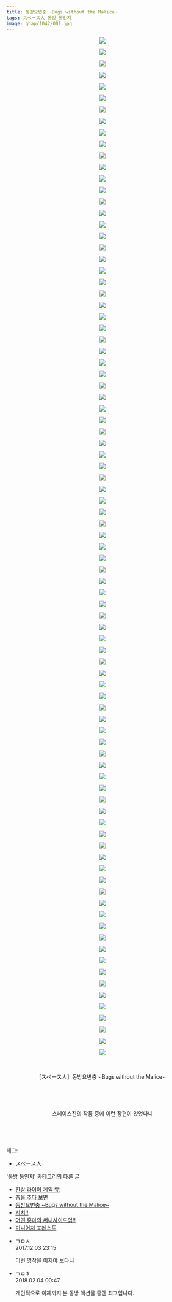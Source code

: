 ```yaml
---
title: 동방요변충 ~Bugs without the Malice~
tags: スペース人 동방_동인지
image: ghap/1042/001.jpg
---
```

<div class="article">
<p style="text-align: center; clear: none; float: none;"><img src="{{ site.nasurl }}/ghap/1042/001.jpg"/></p>
<p style="text-align: center; clear: none; float: none;"><img src="{{ site.nasurl }}/ghap/1042/002.jpg"/></p>
<p style="text-align: center; clear: none; float: none;"><img src="{{ site.nasurl }}/ghap/1042/003.jpg"/></p>
<p style="text-align: center; clear: none; float: none;"><img src="{{ site.nasurl }}/ghap/1042/004.jpg"/></p>
<p style="text-align: center; clear: none; float: none;"><img src="{{ site.nasurl }}/ghap/1042/005.jpg"/></p>
<p style="text-align: center; clear: none; float: none;"><img src="{{ site.nasurl }}/ghap/1042/006.jpg"/></p>
<p style="text-align: center; clear: none; float: none;"><img src="{{ site.nasurl }}/ghap/1042/007.jpg"/></p>
<p style="text-align: center; clear: none; float: none;"><img src="{{ site.nasurl }}/ghap/1042/008.jpg"/></p>
<p style="text-align: center; clear: none; float: none;"><img src="{{ site.nasurl }}/ghap/1042/009.jpg"/></p>
<p style="text-align: center; clear: none; float: none;"><img src="{{ site.nasurl }}/ghap/1042/010.jpg"/></p>
<p style="text-align: center; clear: none; float: none;"><img src="{{ site.nasurl }}/ghap/1042/011.jpg"/></p>
<p style="text-align: center; clear: none; float: none;"><img src="{{ site.nasurl }}/ghap/1042/012.jpg"/></p>
<p style="text-align: center; clear: none; float: none;"><img src="{{ site.nasurl }}/ghap/1042/013.jpg"/></p>
<p style="text-align: center; clear: none; float: none;"><img src="{{ site.nasurl }}/ghap/1042/014.jpg"/></p>
<p style="text-align: center; clear: none; float: none;"><img src="{{ site.nasurl }}/ghap/1042/015.jpg"/></p>
<p style="text-align: center; clear: none; float: none;"><img src="{{ site.nasurl }}/ghap/1042/016.jpg"/></p>
<p style="text-align: center; clear: none; float: none;"><img src="{{ site.nasurl }}/ghap/1042/017.jpg"/></p>
<p style="text-align: center; clear: none; float: none;"><img src="{{ site.nasurl }}/ghap/1042/018.jpg"/></p>
<p style="text-align: center; clear: none; float: none;"><img src="{{ site.nasurl }}/ghap/1042/019.jpg"/></p>
<p style="text-align: center; clear: none; float: none;"><img src="{{ site.nasurl }}/ghap/1042/020.jpg"/></p>
<p style="text-align: center; clear: none; float: none;"><img src="{{ site.nasurl }}/ghap/1042/021.jpg"/></p>
<p style="text-align: center; clear: none; float: none;"><img src="{{ site.nasurl }}/ghap/1042/022.jpg"/></p>
<p style="text-align: center; clear: none; float: none;"><img src="{{ site.nasurl }}/ghap/1042/023.jpg"/></p>
<p style="text-align: center; clear: none; float: none;"><img src="{{ site.nasurl }}/ghap/1042/024.jpg"/></p>
<p style="text-align: center; clear: none; float: none;"><img src="{{ site.nasurl }}/ghap/1042/025.jpg"/></p>
<p style="text-align: center; clear: none; float: none;"><img src="{{ site.nasurl }}/ghap/1042/026.jpg"/></p>
<p style="text-align: center; clear: none; float: none;"><img src="{{ site.nasurl }}/ghap/1042/027.jpg"/></p>
<p style="text-align: center; clear: none; float: none;"><img src="{{ site.nasurl }}/ghap/1042/028.jpg"/></p>
<p style="text-align: center; clear: none; float: none;"><img src="{{ site.nasurl }}/ghap/1042/029.jpg"/></p>
<p style="text-align: center; clear: none; float: none;"><img src="{{ site.nasurl }}/ghap/1042/030.jpg"/></p>
<p style="text-align: center; clear: none; float: none;"><img src="{{ site.nasurl }}/ghap/1042/031.jpg"/></p>
<p style="text-align: center; clear: none; float: none;"><img src="{{ site.nasurl }}/ghap/1042/032.jpg"/></p>
<p style="text-align: center; clear: none; float: none;"><img src="{{ site.nasurl }}/ghap/1042/033.jpg"/></p>
<p style="text-align: center; clear: none; float: none;"><img src="{{ site.nasurl }}/ghap/1042/034.jpg"/></p>
<p style="text-align: center; clear: none; float: none;"><img src="{{ site.nasurl }}/ghap/1042/035.jpg"/></p>
<p style="text-align: center; clear: none; float: none;"><img src="{{ site.nasurl }}/ghap/1042/036.jpg"/></p>
<p style="text-align: center; clear: none; float: none;"><img src="{{ site.nasurl }}/ghap/1042/037.jpg"/></p>
<p style="text-align: center; clear: none; float: none;"><img src="{{ site.nasurl }}/ghap/1042/038.jpg"/></p>
<p style="text-align: center; clear: none; float: none;"><img src="{{ site.nasurl }}/ghap/1042/039.jpg"/></p>
<p style="text-align: center; clear: none; float: none;"><img src="{{ site.nasurl }}/ghap/1042/040.jpg"/></p>
<p style="text-align: center; clear: none; float: none;"><img src="{{ site.nasurl }}/ghap/1042/041.jpg"/></p>
<p style="text-align: center; clear: none; float: none;"><img src="{{ site.nasurl }}/ghap/1042/042.jpg"/></p>
<p style="text-align: center; clear: none; float: none;"><img src="{{ site.nasurl }}/ghap/1042/043.jpg"/></p>
<p style="text-align: center; clear: none; float: none;"><img src="{{ site.nasurl }}/ghap/1042/044.jpg"/></p>
<p style="text-align: center; clear: none; float: none;"><img src="{{ site.nasurl }}/ghap/1042/045.jpg"/></p>
<p style="text-align: center; clear: none; float: none;"><img src="{{ site.nasurl }}/ghap/1042/046.jpg"/></p>
<p style="text-align: center; clear: none; float: none;"><img src="{{ site.nasurl }}/ghap/1042/047.jpg"/></p>
<p style="text-align: center; clear: none; float: none;"><img src="{{ site.nasurl }}/ghap/1042/048.jpg"/></p>
<p style="text-align: center; clear: none; float: none;"><img src="{{ site.nasurl }}/ghap/1042/049.jpg"/></p>
<p style="text-align: center; clear: none; float: none;"><img src="{{ site.nasurl }}/ghap/1042/050.jpg"/></p>
<p style="text-align: center; clear: none; float: none;"><img src="{{ site.nasurl }}/ghap/1042/051.jpg"/></p>
<p style="text-align: center; clear: none; float: none;"><img src="{{ site.nasurl }}/ghap/1042/052.jpg"/></p>
<p style="text-align: center; clear: none; float: none;"><img src="{{ site.nasurl }}/ghap/1042/053.jpg"/></p>
<p style="text-align: center; clear: none; float: none;"><img src="{{ site.nasurl }}/ghap/1042/054.jpg"/></p>
<p style="text-align: center; clear: none; float: none;"><img src="{{ site.nasurl }}/ghap/1042/055.jpg"/></p>
<p style="text-align: center; clear: none; float: none;"><img src="{{ site.nasurl }}/ghap/1042/056.jpg"/></p>
<p style="text-align: center; clear: none; float: none;"><img src="{{ site.nasurl }}/ghap/1042/057.jpg"/></p>
<p style="text-align: center; clear: none; float: none;"><img src="{{ site.nasurl }}/ghap/1042/058.jpg"/></p>
<p style="text-align: center; clear: none; float: none;"><img src="{{ site.nasurl }}/ghap/1042/059.jpg"/></p>
<p style="text-align: center; clear: none; float: none;"><img src="{{ site.nasurl }}/ghap/1042/060.jpg"/></p>
<p style="text-align: center; clear: none; float: none;"><img src="{{ site.nasurl }}/ghap/1042/061.jpg"/></p>
<p style="text-align: center; clear: none; float: none;"><img src="{{ site.nasurl }}/ghap/1042/062.jpg"/></p>
<p style="text-align: center; clear: none; float: none;"><img src="{{ site.nasurl }}/ghap/1042/063.jpg"/></p>
<p style="text-align: center; clear: none; float: none;"><img src="{{ site.nasurl }}/ghap/1042/064.jpg"/></p>
<p style="text-align: center; clear: none; float: none;"><img src="{{ site.nasurl }}/ghap/1042/065.jpg"/></p>
<p style="text-align: center; clear: none; float: none;"><img src="{{ site.nasurl }}/ghap/1042/066.jpg"/></p>
<p style="text-align: center; clear: none; float: none;"><img src="{{ site.nasurl }}/ghap/1042/067.jpg"/></p>
<p style="text-align: center; clear: none; float: none;"><img src="{{ site.nasurl }}/ghap/1042/068.jpg"/></p>
<p style="text-align: center; clear: none; float: none;"><img src="{{ site.nasurl }}/ghap/1042/069.jpg"/></p>
<p style="text-align: center; clear: none; float: none;"><img src="{{ site.nasurl }}/ghap/1042/070.jpg"/></p>
<p style="text-align: center; clear: none; float: none;"><img src="{{ site.nasurl }}/ghap/1042/071.jpg"/></p>
<p style="text-align: center; clear: none; float: none;"><img src="{{ site.nasurl }}/ghap/1042/072.jpg"/></p>
<p style="text-align: center; clear: none; float: none;"><img src="{{ site.nasurl }}/ghap/1042/073.jpg"/></p>
<p style="text-align: center; clear: none; float: none;"><img src="{{ site.nasurl }}/ghap/1042/074.jpg"/></p>
<p style="text-align: center; clear: none; float: none;"><img src="{{ site.nasurl }}/ghap/1042/075.jpg"/></p>
<p style="text-align: center; clear: none; float: none;"><img src="{{ site.nasurl }}/ghap/1042/076.jpg"/></p>
<p style="text-align: center; clear: none; float: none;"><img src="{{ site.nasurl }}/ghap/1042/077.jpg"/></p>
<p style="text-align: center; clear: none; float: none;"><img src="{{ site.nasurl }}/ghap/1042/078.jpg"/></p>
<p style="text-align: center; clear: none; float: none;"><img src="{{ site.nasurl }}/ghap/1042/079.jpg"/></p>
<p style="text-align: center; clear: none; float: none;"><img src="{{ site.nasurl }}/ghap/1042/080.jpg"/></p>
<p style="text-align: center; clear: none; float: none;"><img src="{{ site.nasurl }}/ghap/1042/081.jpg"/></p>
<p style="text-align: center; clear: none; float: none;"><img src="{{ site.nasurl }}/ghap/1042/082.jpg"/></p>
<p style="text-align: center; clear: none; float: none;"><img src="{{ site.nasurl }}/ghap/1042/083.jpg"/></p>
<p style="text-align: center; clear: none; float: none;"><img src="{{ site.nasurl }}/ghap/1042/084.jpg"/></p>
<p style="text-align: center; clear: none; float: none;"><img src="{{ site.nasurl }}/ghap/1042/085.jpg"/></p>
<p style="text-align: center; clear: none; float: none;"><img src="{{ site.nasurl }}/ghap/1042/086.jpg"/></p>
<p style="text-align: center; clear: none; float: none;"><img src="{{ site.nasurl }}/ghap/1042/087.jpg"/></p>
<p style="text-align: center; clear: none; float: none;"><img src="{{ site.nasurl }}/ghap/1042/088.jpg"/></p>
<p style="text-align: center; clear: none; float: none;"><img src="{{ site.nasurl }}/ghap/1042/089.jpg"/></p>
<p style="text-align: center; clear: none; float: none;"><br/></p>
<p style="text-align: center; clear: none; float: none;">[スペース人]  동방요변충 ~Bugs without the Malice~</p>
<p style="text-align: center; clear: none; float: none;"><br/></p>
<p style="text-align: center; clear: none; float: none;"><br/></p>
<p style="text-align: center; clear: none; float: none;">스페이스진의 작품 중에 이런 장편이 있었다니</p>
<p style="text-align: center; clear: none; float: none;"><br/></p>
<p><br/></p>
</div><div class="tagTrail">
<p>태그: </p>
<ul>
<li>スペース人</li>
</ul>
</div><div class="another">
<p>'동방 동인지' 카테고리의 다른 글</p>
<ul>
<li><a href="/2016-07-23-ghap_1044">환상 라이어 게임 完</a></li>
<li><a href="/2016-07-23-ghap_1043">춤을 추다 보면</a></li>
<li><a href="/2016-07-23-ghap_1042">동방요변충 ~Bugs without the Malice~</a></li>
<li><a href="/2016-07-23-ghap_1041">서치!!</a></li>
<li><a href="/2016-07-23-ghap_1040">어떤 홍마의 써니사이드업!!</a></li>
<li><a href="/2016-07-23-ghap_1039">미니어처 포레스트</a></li>
</ul>
</div><div class="cb_module cb_fluid">
<div class="cb_wrt cb_profile">
<div class="comment">
<ul>
<li class="cb_thumb_off" id="comment15143998">
<div class="cb_comment_area">
<div class="cb_info_area">
<div class="cb_section">
<span class="cb_nick_name">ㄱㅁㅅ</span>
</div>
<div class="cb_section">
<span class="cb_date">2017.12.03 23:15 </span>
</div>
</div>
<div class="cb_dsc_comment">
<p class="cb_dsc">
											이런 명작을 이제야 보다니
										</p>
</div>
</div></li>
<li class="cb_thumb_off" id="comment15191258">
<div class="cb_comment_area">
<div class="cb_info_area">
<div class="cb_section">
<span class="cb_nick_name">ㄱㅁㅎ</span>
</div>
<div class="cb_section">
<span class="cb_date">2018.02.04 00:47 </span>
</div>
</div>
<div class="cb_dsc_comment">
<p class="cb_dsc">
											개인적으로 이제까지 본 동방 액션물 중엔 최고입니다.
										</p>
</div>
</div></li>
</ul>
</div>
</div><!-- commentList close -->
</div>